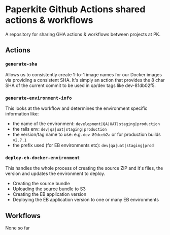 # Paperkite Github Actions shared actions & workflows

A repository for sharing GHA actions & workflows between projects at PK.

## Actions

### `generate-sha`

Allows us to consistently create 1-to-1 image names for our Docker images via providing a consistent SHA. It's simply an action that provides the 8 char SHA of the current commit to be used in qa/dev tags like dev-81db02f5.

### `generate-environment-info`

This looks at the workflow and determines the environment specific information like:

- the name of the environment: `development|QA|UAT|staging|production`
- the rails env: `dev|qa|uat|staging|production`
- the version/tag name to use: e.g. `dev-89dceb2a` or for production builds `v2.7.1`
- the prefix used (for EB environments etc): `dev|qa|uat|staging|prod`

### `deploy-eb-docker-environment`

This handles the whole process of creating the source ZIP and it's files, the version and updates the environment to deploy.

- Creating the source bundle
- Uploading the source bundle to S3
- Creating the EB application version
- Deploying the EB application version to one or many EB environments

## Workflows

None so far
